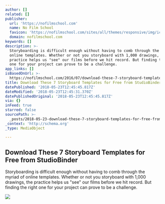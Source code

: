 ```yaml
---
author: []
related: []
publisher:
  url: 'https://nofilmschool.com'
  name: No Film School
  favicon: 'https://nofilmschool.com/sites/all/themes/responsive/img/icons/favicon.ico'
  domain: nofilmschool.com
keywords: []
description: >-
  Storyboarding is difficult enough without having to comb through the myriad of
  online templates. Whether or not you storyboard with 1,000 drawings, the
  practice helps us "see" our films before we hit record. But finding the right
  one for your project can prove to be a challenge.
app_links: []
isBasedOnUrl: >-
  https://nofilmschool.com/2016/07/download-these-7-storyboard-templates-free-studiobinder
title: Download These 7 Storyboard Templates for Free from StudioBinder
datePublished: '2018-05-23T12:45:45.817Z'
dateModified: '2018-05-23T12:45:31.370Z'
datePublishedOriginal: '2018-05-23T12:45:45.817Z'
via: {}
inFeed: true
starred: false
sourcePath: >-
  _posts/2018-05-23-download-these-7-storyboard-templates-for-free-from-studiobi.md
_context: 'http://schema.org'
_type: MediaObject

---
```

<article style=""><h1>Download These 7 Storyboard Templates for Free from StudioBinder</h1><p>Storyboarding is difficult enough without having to comb through the myriad of online templates. Whether or not you storyboard with 1,000 drawings, the practice helps us "see" our films before we hit record. But finding the right one for your project can prove to be a challenge.</p><img src="https://nofilmschool.com/sites/default/files/styles/facebook/public/storyboard.jpg?itok=wJudOsia" /></article>